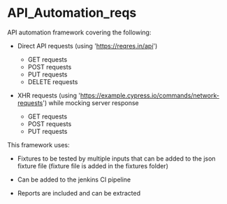 # API_Automation_reqs
API automation framework covering the following:
 - Direct API requests (using 'https://reqres.in/api')   
    - GET requests 
    - POST requests
    - PUT requests
    - DELETE requests

- XHR requests (using 'https://example.cypress.io/commands/network-requests') while mocking server response  
    - GET requests 
    - POST requests 
    - PUT requests
        

This framework uses:

- Fixtures to be tested by multiple inputs that can be added to the json fixture file (fixture file is added in the fixtures folder)

+ Can be added to the jenkins CI pipeline

+ Reports are included and can be extracted 
